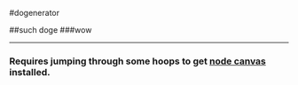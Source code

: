 #dogenerator

##such doge
###wow

-----

### Requires jumping through some hoops to get [node canvas](https://github.com/LearnBoost/node-canvas/wiki/_pages) installed.